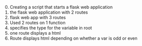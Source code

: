 0. Creating a script that starts a flask web application
1. the flask web application with 2 routes
2. flask web app with 3 routes
3. Used 2 routes on 1 function
4. specifies the type for the variable in root
5. one route displays a html
6. Route displays html depending on whether a var is odd or even
